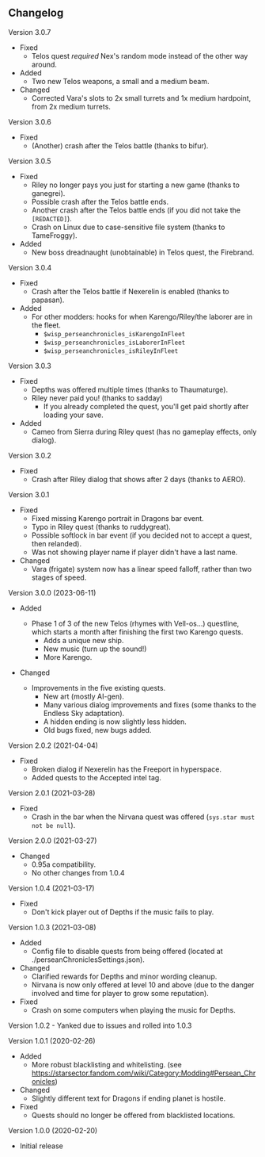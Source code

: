 ## Changelog

Version 3.0.7
- Fixed
  - Telos quest _required_ Nex's random mode instead of the other way around.
- Added
  - Two new Telos weapons, a small and a medium beam.
- Changed
  - Corrected Vara's slots to 2x small turrets and 1x medium hardpoint, from 2x medium turrets.

Version 3.0.6
- Fixed
  - (Another) crash after the Telos battle (thanks to bifur).

Version 3.0.5
- Fixed
    - Riley no longer pays you just for starting a new game (thanks to ganegrei).
    - Possible crash after the Telos battle ends.
    - Another crash after the Telos battle ends (if you did not take the `[REDACTED]`).
    - Crash on Linux due to case-sensitive file system (thanks to TameFroggy).
- Added
    - New boss dreadnaught (unobtainable) in Telos quest, the Firebrand.

Version 3.0.4
- Fixed
    - Crash after the Telos battle if Nexerelin is enabled (thanks to papasan).
- Added
    - For other modders: hooks for when Karengo/Riley/the laborer are in the fleet.
        - `$wisp_perseanchronicles_isKarengoInFleet`
        - `$wisp_perseanchronicles_isLaborerInFleet`
        - `$wisp_perseanchronicles_isRileyInFleet`

Version 3.0.3
- Fixed
    - Depths was offered multiple times (thanks to Thaumaturge).
    - Riley never paid you! (thanks to sadday)
        - If you already completed the quest, you'll get paid shortly after loading your save.
- Added
    - Cameo from Sierra during Riley quest (has no gameplay effects, only dialog).

Version 3.0.2
- Fixed
    - Crash after Riley dialog that shows after 2 days (thanks to AERO).

Version 3.0.1
- Fixed
    - Fixed missing Karengo portrait in Dragons bar event.
    - Typo in Riley quest (thanks to ruddygreat).
    - Possible softlock in bar event (if you decided not to accept a quest, then relanded).
    - Was not showing player name if player didn't have a last name.
- Changed
    - Vara (frigate) system now has a linear speed falloff, rather than two stages of speed. 

Version 3.0.0 (2023-06-11)
- Added
    - Phase 1 of 3 of the new Telos (rhymes with Vell-os...) questline, which starts a month after finishing the first two Karengo quests.
        - Adds a unique new ship.
        - New music (turn up the sound!)
        - More Karengo.

- Changed
    - Improvements in the five existing quests.
        - New art (mostly AI-gen).
        - Many various dialog improvements and fixes (some thanks to the Endless Sky adaptation).
        - A hidden ending is now slightly less hidden.
        - Old bugs fixed, new bugs added.

Version 2.0.2 (2021-04-04)
- Fixed
    - Broken dialog if Nexerelin has the Freeport in hyperspace.
    - Added quests to the Accepted intel tag.

Version 2.0.1 (2021-03-28)
- Fixed
    - Crash in the bar when the Nirvana quest was offered (`sys.star must not be null`).

Version 2.0.0 (2021-03-27)
- Changed
    - 0.95a compatibility.
    - No other changes from 1.0.4

Version 1.0.4 (2021-03-17)
- Fixed
    - Don't kick player out of Depths if the music fails to play.

Version 1.0.3 (2021-03-08)
- Added
    - Config file to disable quests from being offered (located at ./perseanChroniclesSettings.json).
- Changed
    - Clarified rewards for Depths and minor wording cleanup.
    - Nirvana is now only offered at level 10 and above (due to the danger involved and time for player to grow some reputation).
- Fixed
    - Crash on some computers when playing the music for Depths.

Version 1.0.2
    - Yanked due to issues and rolled into 1.0.3

Version 1.0.1 (2020-02-26)
- Added 
    - More robust blacklisting and whitelisting. (see https://starsector.fandom.com/wiki/Category:Modding#Persean_Chronicles)
- Changed
    - Slightly different text for Dragons if ending planet is hostile.
- Fixed
    - Quests should no longer be offered from blacklisted locations. 

Version 1.0.0 (2020-02-20)
- Initial release